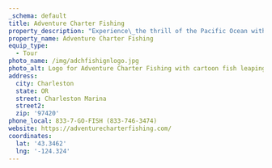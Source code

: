 ```yaml
---
_schema: default
title: Adventure Charter Fishing
property_description: "Experience\_the thrill of the Pacific Ocean with Adventure Charter Fishing, your top-rated fishing charter in Coos Bay and Charleston, Oregon. Whether you’re a seasoned angler or a first-time fisher, they offer unforgettable charter fishing trips tailored to all skill levels. Fish for salmon, halibut, lingcod, and more as you explore the rich waters off the Oregon coast. Their experienced captains, top-quality gear, and passion for fishing ensure every trip is safe, exciting, and productive."
property_name: Adventure Charter Fishing
equip_type:
  - Tour
photo_name: /img/adchfishignlogo.jpg
photo_alt: Logo for Adventure Charter Fishing with cartoon fish leaping out of water
address:
  city: Charleston
  state: OR
  street: Charleston Marina
  street2:
  zip: '97420'
phone_local: 833-7-GO-FISH (833-746-3474)
website: https://adventurecharterfishing.com/
coordinates:
  lat: '43.3462'
  lng: '-124.324'
---
```

